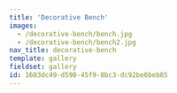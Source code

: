 ```yaml
---
title: 'Decorative Bench'
images:
  - /decorative-bench/bench.jpg
  - /decorative-bench/bench2.jpg
nav_title: decorative-bench
template: gallery
fieldset: gallery
id: 1603dc49-d590-45f9-8bc3-dc92be6beb85
---
```

